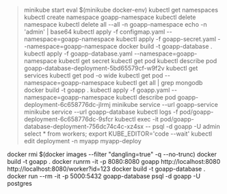 > minikube start
> eval $(minikube docker-env)
> kubectl get namespaces
> kubectl create namespace goapp-namespace
> kubectl delete namespace
> kubectl delete all --all -n goapp-namespace
> echo -n 'admin' | base64
> kubectl apply -f configmap.yaml --namespace=goapp-namespace
> kubectl apply -f goapp-secret.yaml --namespace=goapp-namespace
> docker build -t goapp-database .
> kubectl apply -f goapp-database.yaml --namespace=goapp-namespace
> kubectl get secret
> kubectl get pod
> kubectl describe pod goapp-database-deployment-5bd65579cf-w9f2v
> kubectl get services
> kubectl get pod -o wide
> kubectl get pod --namespace=goapp-namespace
> kubectl get all | grep mongodb
> docker build -t goapp .
> kubectl apply -f goapp.yaml --namespace=goapp-namespace
> kubectl describe pod goapp-deployment-6c658776dc-jlrmj
> minikube service --url goapp-service
> minikube service --url goapp-database
> kubectl logs -f pod/goapp-deployment-6c658776dc-9sfcr
> kubectl exec -it pod/goapp-database-deployment-756dc74c4c-xz4sx -- psql -d goapp -U admin
> select * from workers;
> export KUBE_EDITOR='code --wait'
> kubectl edit deployment -n myapp myapp-deploy


docker rmi $(docker images --filter "dangling=true" -q --no-trunc)
docker build -t goapp .
docker runrm -it -p 8080:8080 goapp
http://localhost:8080
http://localhost:8080/worker?id=123
docker build -t goapp-database .
docker run --rm -it -p 5000:5432 goapp-database
psql -d goapp -U postgres